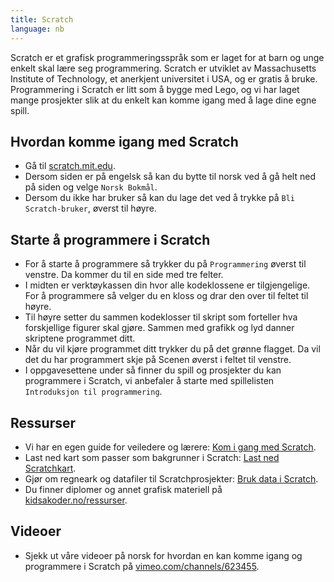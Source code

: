 ```yaml
---
title: Scratch
language: nb
---
```


Scratch er et grafisk programmeringsspråk som er laget for at barn og
unge enkelt skal lære seg programmering. Scratch er utviklet av
Massachusetts Institute of Technology, et anerkjent universitet i USA,
og er gratis å bruke.  Programmering i Scratch er litt som å bygge med
Lego, og vi har laget mange prosjekter slik at du enkelt kan komme
igang med å lage dine egne spill.

## Hvordan komme igang med Scratch

- Gå til [scratch.mit.edu](https://scratch.mit.edu).
- Dersom siden er på engelsk så kan du bytte til norsk ved å gå helt ned på siden og velge `Norsk Bokmål`.
- Dersom du ikke har bruker så kan du lage det ved å trykke på `Bli Scratch-bruker`, øverst til høyre.

## Starte å programmere i Scratch

- For å starte å programmere så trykker du på `Programmering` øverst til venstre. Da kommer du til en side med tre felter.
- I midten er verktøykassen din hvor alle kodeklossene er tilgjengelige. For å programmere så velger du en kloss og drar den over til feltet til høyre.
- Til høyre setter du sammen kodeklosser til skript som forteller hva forskjellige figurer skal gjøre. Sammen med grafikk og lyd danner skriptene programmet ditt.
- Når du vil kjøre programmet ditt trykker du på det grønne flagget. Da vil det du har programmert skje på Scenen øverst i feltet til venstre.
- I oppgavesettene under så finner du spill og prosjekter du kan programmere i Scratch, vi anbefaler å starte med spillelisten `Introduksjon til programmering`.

## Ressurser

- Vi har en egen guide for veiledere og lærere: [Kom i gang med Scratch](veiledninger/kom_i_gang_med_scratch.html).
- Last ned kart som passer som bakgrunner i Scratch: [Last ned Scratchkart](kart/kart.html).
- Gjør om regneark og datafiler til Scratchprosjekter: [Bruk data i Scratch](data/data.html).
- Du finner diplomer og annet grafisk materiell på [kidsakoder.no/ressurser](http://www.kidsakoder.no/ressurser).

## Videoer

- Sjekk ut våre videoer på norsk for hvordan en kan komme igang og programmere i Scratch på [vimeo.com/channels/623455](https://vimeo.com/channels/623455).
